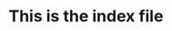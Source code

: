  <link rel="stylesheet" href="https://unpkg.com/leaflet@1.3.3/dist/leaflet.css"
   integrity="sha512-Rksm5RenBEKSKFjgI3a41vrjkw4EVPlJ3+OiI65vTjIdo9brlAacEuKOiQ5OFh7cOI1bkDwLqdLw3Zg0cRJAAQ=="
   crossorigin=""/>
   

# This is the index file

 <div id="mapid"></div>

<style>
#mapid {height: 180px; }
</style>


 <!-- Make sure you put this AFTER Leaflet's CSS -->
<script src='https://api.tiles.mapbox.com/mapbox-gl-js/v0.47.0/mapbox-gl.js'></script>
<link href='https://api.tiles.mapbox.com/mapbox-gl-js/v0.47.0/mapbox-gl.css' rel='stylesheet' />


<div id='map' style='width: 400px; height: 300px;'></div>
<script>
mapboxgl.accessToken = 'pk.eyJ1Ijoicm9iZXJ0bHJlYWQiLCJhIjoiY2prcHdhbHFnMGpnbDNwbG12ZTFxNnRnOSJ9.1ilsD8zwoacBHbbeP0JLpQ';
var map = new mapboxgl.Map({
    container: 'map',
    style: 'mapbox://styles/mapbox/streets-v9'
});
</script>

<!--
// <script>
// var mymap = L.map('mapid').setView([51.505, -0.09], 13);

// // // pk.eyJ1Ijoicm9iZXJ0bHJlYWQiLCJhIjoiY2lvcTkyejZtMDAxdHUzbTB0Z3R5MmIxZyJ9.wabsdiW8W9nY-48LRiclmw


// // L.tileLayer('https://api.tiles.mapbox.com/v4/{id}/{z}/{x}/{y}.png?access_token={pk.eyJ1Ijoicm9iZXJ0bHJlYWQiLCJhIjoiY2prcHdhbHFnMGpnbDNwbG12ZTFxNnRnOSJ9.1ilsD8zwoacBHbbeP0JLpQ}', {
// //     attribution: 'Map data &copy; <a href="https://www.openstreetmap.org/">OpenStreetMap</a> contributors, <a href="https://creativecommons.org/licenses/by-sa/2.0/">CC-BY-SA</a>, Imagery © <a href="https://www.mapbox.com/">Mapbox</a>',
// //     maxZoom: 18,
// //     id: 'mapbox.streets',
// //     accessToken: 'your.mapbox.access.token'
// // }).addTo(mymap);


// var map = L.map('mapid', {
//   'center': [0, 0],
//   'zoom': 0
// });

// var tileLayer = L.tileLayer('https://{s}.tiles.mapbox.com/v4/{mapId}/{z}/{x}/{y}.png?access_token={token}', {
//     attribution: 'Map data &copy; <a href="http://openstreetmap.org">OpenStreetMap</a> contributors, <a href="http://creativecommons.org/licenses/by-sa/2.0/">CC-BY-SA</a>, Imagery © <a href="http://mapbox.com">Mapbox</a>',
//     subdomains: ['a','b','c','d'],
//     mapId: 'rakshak.l937n12c',
//     token: 'pk.eyJ1IjoicmFrc2hhayIsImEiOiJ5cHhqeHlRIn0.Vi87VjI1cKbl1lhOn95Lpw'
// });

// tileLayer.addTo(map);
// </script>
-->
